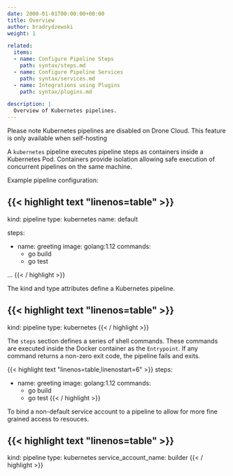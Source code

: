 ```yaml
---
date: 2000-01-01T00:00:00+00:00
title: Overview
author: bradrydzewski
weight: 1

related:
  items:
  - name: Configure Pipeline Steps
    path: syntax/steps.md
  - name: Configure Pipeline Services
    path: syntax/services.md
  - name: Integrations using Plugins
    path: syntax/plugins.md

description: |
  Overview of Kubernetes pipelines.
---
```


<div class="alert">
Please note Kubernetes pipelines are disabled on Drone Cloud. This feature is only available when self-hosting
</div>

A `kubernetes` pipeline executes pipeline steps as containers inside a Kubernetes Pod. Containers provide isolation allowing safe execution of concurrent pipelines on the same machine.

Example pipeline configuration:

{{< highlight text "linenos=table" >}}
---
kind: pipeline
type: kubernetes
name: default

steps:
- name: greeting
  image: golang:1.12
  commands:
  - go build
  - go test

...
{{< / highlight >}}

The kind and type attributes define a Kubernetes pipeline.

{{< highlight text "linenos=table" >}}
---
kind: pipeline
type: kubernetes
{{< / highlight >}}

The `steps` section defines a series of shell commands. These commands are executed inside the Docker container as the `Entrypoint`. If any command returns a non-zero exit code, the pipeline fails and exits.

{{< highlight text "linenos=table,linenostart=6" >}}
steps:
- name: greeting
  image: golang:1.12
  commands:
  - go build
  - go test
{{< / highlight >}}

To bind a non-default service account to a pipeline to allow for more fine grained access to resouces.

{{< highlight text "linenos=table" >}}
---
kind: pipeline
type: kubernetes
service_account_name: builder
{{< / highlight >}}
